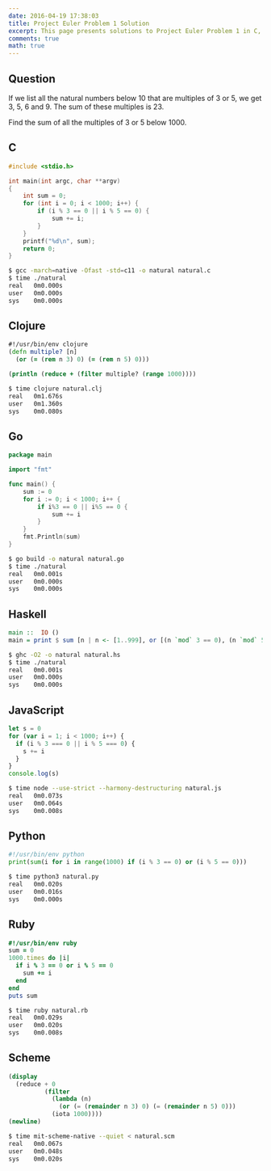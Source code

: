 ```yaml
---
date: 2016-04-19 17:38:03
title: Project Euler Problem 1 Solution
excerpt: This page presents solutions to Project Euler Problem 1 in C, Clojure, Go, Haskell, JavaScript, Python, Ruby and Scheme.
comments: true
math: true
---
```



## Question

If we list all the natural numbers below 10 that are multiples of 3 or 5, we 
get 3, 5, 6 and 9. The sum of these multiples is 23.

Find the sum of all the multiples of 3 or 5 below 1000.






## C

```c
#include <stdio.h>

int main(int argc, char **argv)
{
    int sum = 0;
    for (int i = 0; i < 1000; i++) {
        if (i % 3 == 0 || i % 5 == 0) {
            sum += i;
        }
    }
    printf("%d\n", sum);
    return 0;
}

```


```bash
$ gcc -march=native -Ofast -std=c11 -o natural natural.c
$ time ./natural
real   0m0.000s
user   0m0.000s
sys    0m0.000s
```



## Clojure

```clojure
#!/usr/bin/env clojure
(defn multiple? [n]
  (or (= (rem n 3) 0) (= (rem n 5) 0)))

(println (reduce + (filter multiple? (range 1000))))
```


```bash
$ time clojure natural.clj
real   0m1.676s
user   0m1.360s
sys    0m0.080s
```



## Go

```go
package main

import "fmt"

func main() {
    sum := 0
    for i := 0; i < 1000; i++ {
        if i%3 == 0 || i%5 == 0 {
            sum += i
        }
    }
    fmt.Println(sum)
}
```


```bash
$ go build -o natural natural.go
$ time ./natural
real   0m0.001s
user   0m0.000s
sys    0m0.000s
```



## Haskell

```haskell
main ::  IO ()
main = print $ sum [n | n <- [1..999], or [(n `mod` 3 == 0), (n `mod` 5 == 0)]]
```


```bash
$ ghc -O2 -o natural natural.hs
$ time ./natural
real   0m0.001s
user   0m0.000s
sys    0m0.000s
```



## JavaScript

```javascript
let s = 0
for (var i = 1; i < 1000; i++) {
  if (i % 3 === 0 || i % 5 === 0) {
    s += i
  }
}
console.log(s)
```


```bash
$ time node --use-strict --harmony-destructuring natural.js
real   0m0.073s
user   0m0.064s
sys    0m0.008s
```



## Python

```python
#!/usr/bin/env python
print(sum(i for i in range(1000) if (i % 3 == 0) or (i % 5 == 0)))
```


```bash
$ time python3 natural.py
real   0m0.020s
user   0m0.016s
sys    0m0.000s
```



## Ruby

```ruby
#!/usr/bin/env ruby
sum = 0
1000.times do |i|
  if i % 3 == 0 or i % 5 == 0
    sum += i
  end
end
puts sum
```


```bash
$ time ruby natural.rb
real   0m0.029s
user   0m0.020s
sys    0m0.008s
```



## Scheme

```scheme
(display
  (reduce + 0
          (filter
            (lambda (n)
              (or (= (remainder n 3) 0) (= (remainder n 5) 0)))
            (iota 1000))))
(newline)
```


```bash
$ time mit-scheme-native --quiet < natural.scm
real   0m0.067s
user   0m0.048s
sys    0m0.020s
```



